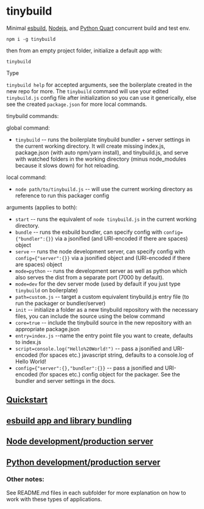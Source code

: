 # tinybuild
Minimal [esbuild](https://esbuild.github.io/getting-started/#your-first-bundle), [Nodejs](https://developer.mozilla.org/en-US/docs/Learn/Server-side/Node_server_without_framework), and [Python Quart](https://pgjones.gitlab.io/quart/) concurrent build and test env.  

`npm i -g tinybuild`

then from an empty project folder, initialize a default app with:

`tinybuild`

Type

`tinybuild help` for accepted arguments, see the boilerplate created in the new repo for more. The `tinybuild` command will use your edited `tinybuild.js` config file after initialization so you can use it generically, else see the created `package.json` for more local commands.

tinybuild commands:

global command:
- `tinybuild` -- runs the boilerplate tinybuild bundler + server settings in the current working directory. It will create missing index.js, package.json (with auto npm/yarn install), and tinybuild.js, and serve with watched folders in the working directory (minus node_modules because it slows down) for hot reloading.

local command:
- `node path/to/tinybuild.js` -- will use the current working directory as reference to run this packager config

arguments (applies to both):
- `start` -- runs the equivalent of `node tinybuild.js` in the current working directory.
- `bundle` -- runs the esbuild bundler, can specify config with `config={"bundler":{}}` via a jsonified (and URI-encoded if there are spaces) object
- `serve` -- runs the node development server, can specify config with `config={"server":{}}` via a jsonified object and (URI-encoded if there are spaces) object
- `mode=python` -- runs the development server as well as python which also serves the dist from a separate port (7000 by default). 
- `mode=dev` for the dev server mode (used by default if you just type `tinybuild` on boilerplate)
- `path=custom.js` -- target a custom equivalent tinybuild.js entry file (to run the packager or bundler/server)
- `init` -- initialize a folder as a new tinybuild repository with the necessary files, you can include the source using the below command
- `core=true` -- include the tinybuild source in the new repository with an appropriate package.json
- `entry=index.js` --name the entry point file you want to create, defaults to index.js
- `script=console.log("Hello%20World!")` -- pass a jsonified and URI-encoded (for spaces etc.) javascript string, defaults to a console.log of Hello World!
- `config={"server":{},"bundler":{}}` -- pass a jsonified and URI-encoded (for spaces etc.) config object for the packager. See the bundler and server settings in the docs.


## [Quickstart](tinybuild/docs/tinybuild.md)
## [esbuild app and library bundling](tinybuild/docs/esbuild.md)
## [Node development/production server](tinybuild/docs/server.md)
## [Python development/production server](tinybuild/docs/python.md)

### Other notes:

See README.md files in each subfolder for more explanation on how to work with these types of applications.
